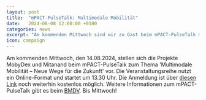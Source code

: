 ```yaml
---
layout: post
title:  "mPACT-PulseTalk: Multimodale Mobilität"
date:   2024-08-08 12:00:00 +0100
categories: news
excerpt: "Am kommenden Mittwoch sind wir zu Gast beim mPACT-PulseTalk mit dem Thema 'Multimodale Mobilität – Neue Wege für die Zukunft'."
icon: campaign
---
```


Am kommenden Mittwoch, den 14.08.2024, stellen sich die Projekte MobyDex und Mitanand beim mPACT-PulseTalk zum Thema 'Multimodale Mobilität – Neue Wege für die Zukunft' vor. Die Veranstaltungsreihe nutzt ein Online-Format und startet um 13.30 Uhr. Die Anmeldung ist über [diesen Link](https://vdivdeit.webex.com/weblink/register/r7d4af2879a7eac22ff5ccd31b714b4f3) noch weiterhin kostenlos möglich. Weitere Informationen zum mPACT-PulseTalk gibt es beim [BMDV](https://bmdv.bund.de/SharedDocs/DE/Termine-mFUND/mpact-pulse-talk-multimodale-mobilitaet.html). Bis Mittwoch!
